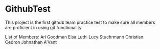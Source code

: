 # GithubTest

This project is the first github team practice test to make sure all members are proficient in using git functionality.

List of Members:
Ari Goodman
Elsa Luthi
Lucy Stuehrmann
Christian Cedron
Johnathan A'Vant